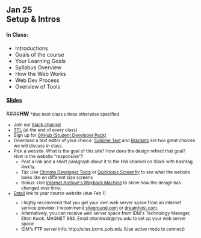 ## <b>Jan 25<br/> Setup & Intros</b>

#### In Class: 
 <ul>
     <li>Introductions</li>
     <li>Goals of the course</li>
     <li>Your Learning Goals</li>
     <li>Syllabus Overview</li>
     <li>How the Web Works</li>
     <li>Web Dev Process</li>
     <li>Overview of Tools</li>
 </ul>


#### <b>[Slides](https://docs.google.com/presentation/d/1MxdtwiWIkk_1lUmC-JlwrOvTIl8H2SEbVuR_jbWgW0I/edit?usp=sharing)</b>

####<b>HW</b> <small>*due next class unless otherwise specified
 <ul>
 <li>Join our <a href="https://webdev2193.slack.com" target="_blank">Slack channel</a></li>
 <li><a href="https://therewasaguy.gitbooks.io/nyu-dm-webdev-spring2016-b/content/assignments/ticket_to_leave.html">TTL</a> (at the end of every class)</li>
 <li>Sign up for <a href="https://education.github.com/pack">GitHub (Student Developer Pack)</a></li>
 <li>Download a text editor of your choice. <a href="http://www.sublimetext.com/">Sublime Text</a> and <a href="http://brackets.io/">Brackets</a> are two great choices we will discuss in class.
 <li>Pick a website. What is the goal of this site? How does the design reflect that goal? How is the website "responsive"? <ul><li>Post a link and a short paragraph about it to the HW channel on Slack with hashtag #wk1a. </li><li>Tip: Use <a href="https://developers.google.com/web/tools/chrome-devtools/">Chrome Developer Tools</a> or <a href="http://quirktools.com/screenfly">Quirktools Screenfly</a> to see what the website looks like on different size screens</li><li>Bonus: Use <a href="https://archive.org/web/" target="_blank">Internet Archive's Wayback Machine</a> to show how the design has changed over time. </li></ul>
 <li><a href="mailto:jason.sigal@gmail.com"  title="jason.sigal@gmail.com">Email</a> link to your course website (due Feb 1)</li>
 <ul><li>I highly recommend that you get your own web server space from an internet service provider. I recommend <a href="http://www.siteground.com">siteground.com</a> or <a href="https://www.dreamhost.com/promo/edunyu/">dreamhost.com</a>.</li><li>Alternatively, you can receive web server space from IDM's Technology Manager, Elton Kwok, MAGNET 883. Email eltonkwok@nyu.edu to set up your web server space</li><li>IDM's FTP server info: http://sites.bxmc.poly.edu (Use active mode to connect)
 </ul> 